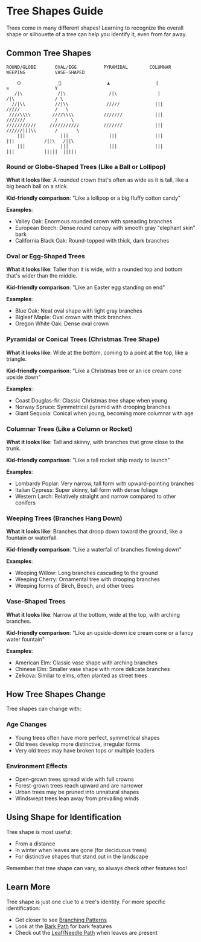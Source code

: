 # Tree Shapes Guide

Trees come in many different shapes! Learning to recognize the overall shape or silhouette of a tree can help you identify it, even from far away.

## Common Tree Shapes

```
ROUND/GLOBE       OVAL/EGG          PYRAMIDAL        COLUMNAR         WEEPING           VASE-SHAPED
    
    ⭘              🥚                 ▲                 |                 ⎋                 Y
   /|\             /|\                /|\               |                /|\               / \
  //|\\           //|\\              /////             |||              /////             /   \
 ////\\\\        ////\\\\           ///////            |||             ///////           /     \
///////////     ///////////         ///////            |||            //////|||\\       /       \
    |||             |||               |||              |||               |||           /||\   /||\
    |||             |||               |||              |||               |||           |||||  |||||
```

### Round or Globe-Shaped Trees (Like a Ball or Lollipop)

**What it looks like**: A rounded crown that's often as wide as it is tall, like a big beach ball on a stick.

**Kid-friendly comparison**: "Like a lollipop or a big fluffy cotton candy"

**Examples**: 
- Valley Oak: Enormous rounded crown with spreading branches
- European Beech: Dense round canopy with smooth gray "elephant skin" bark
- California Black Oak: Round-topped with thick, dark branches

### Oval or Egg-Shaped Trees

**What it looks like**: Taller than it is wide, with a rounded top and bottom that's wider than the middle.

**Kid-friendly comparison**: "Like an Easter egg standing on end"

**Examples**:
- Blue Oak: Neat oval shape with light gray branches
- Bigleaf Maple: Oval crown with thick branches
- Oregon White Oak: Dense oval crown

### Pyramidal or Conical Trees (Christmas Tree Shape)

**What it looks like**: Wide at the bottom, coming to a point at the top, like a triangle.

**Kid-friendly comparison**: "Like a Christmas tree or an ice cream cone upside down"

**Examples**:
- Coast Douglas-fir: Classic Christmas tree shape when young
- Norway Spruce: Symmetrical pyramid with drooping branches
- Giant Sequoia: Conical when young, becoming more columnar with age

### Columnar Trees (Like a Column or Rocket)

**What it looks like**: Tall and skinny, with branches that grow close to the trunk.

**Kid-friendly comparison**: "Like a tall rocket ship ready to launch"

**Examples**:
- Lombardy Poplar: Very narrow, tall form with upward-pointing branches
- Italian Cypress: Super skinny, tall form with dense foliage
- Western Larch: Relatively straight and narrow compared to other conifers

### Weeping Trees (Branches Hang Down)

**What it looks like**: Branches that droop down toward the ground, like a fountain or waterfall.

**Kid-friendly comparison**: "Like a waterfall of branches flowing down"

**Examples**:
- Weeping Willow: Long branches cascading to the ground
- Weeping Cherry: Ornamental tree with drooping branches
- Weeping forms of Birch, Beech, and other trees

### Vase-Shaped Trees

**What it looks like**: Narrow at the bottom, wide at the top, with arching branches.

**Kid-friendly comparison**: "Like an upside-down ice cream cone or a fancy water fountain"

**Examples**:
- American Elm: Classic vase shape with arching branches
- Chinese Elm: Smaller vase shape with more delicate branches
- Zelkova: Similar to elms, often planted as street trees

## How Tree Shapes Change

Tree shapes can change with:

### Age Changes
- Young trees often have more perfect, symmetrical shapes
- Old trees develop more distinctive, irregular forms
- Very old trees may have broken tops or multiple leaders

### Environment Effects
- Open-grown trees spread wide with full crowns
- Forest-grown trees reach upward and are narrower
- Urban trees may be pruned into unnatural shapes
- Windswept trees lean away from prevailing winds

## Using Shape for Identification

Tree shape is most useful:
- From a distance
- In winter when leaves are gone (for deciduous trees)
- For distinctive shapes that stand out in the landscape

Remember that tree shape can vary, so always check other features too!

## Learn More

Tree shape is just one clue to a tree's identity. For more specific identification:
- Get closer to see [Branching Patterns](branching-patterns-guide.md)
- Look at the [Bark Path](../bark-path.md) for bark features
- Check out the [Leaf/Needle Path](../leaf-needle-path.md) when leaves are present